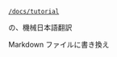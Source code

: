 [`/docs/tutorial`](https://github.com/dulwich/dulwich/tree/master/docs/tutorial) 


の、機械日本語翻訳


Markdown ファイルに書き換え

